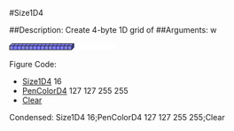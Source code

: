 #Size1D4

##Description: Create 4-byte 1D grid of <width>
##Arguments: w

![](Size1D4.png)

Figure Code:
- [Size1D4](Size1D4.md) 16
- [PenColorD4](PenColorD4.md) 127 127 255 255
- [Clear](Clear.md)

Condensed: Size1D4 16;PenColorD4 127 127 255 255;Clear

